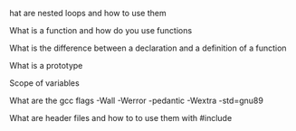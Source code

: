 hat are nested loops and how to use them                                                                                                                       

                                                                                                                                                                

What is a function and how do you use functions                                                                                                                 

                                                                                                                                                                

What is the difference between a declaration and a definition of a function                                                                                     

                                                                                                                                                                

What is a prototype                                                                                                                                             

                                                                                                                                                                

Scope of variables                                                                                                                                              

                                                                                                                                                                

What are the gcc flags -Wall -Werror -pedantic -Wextra -std=gnu89                                                                                               

                                                                                                                                                                

What are header files and how to to use them with #include
